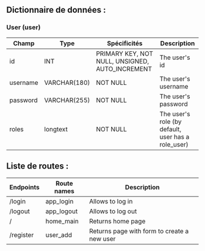 ## Dictionnaire de données :

### User (user)
| Champ | Type | Spécificités | Description |
|-----------|-----------|-----------|-----------|
| id | INT | PRIMARY KEY, NOT NULL, UNSIGNED, AUTO_INCREMENT | The user's id |
| username | VARCHAR(180) | NOT NULL | The user's username |
| password | VARCHAR(255) | NOT NULL | The user's password |
| roles | longtext | NOT NULL | The user's role (by default, user has a role_user) |

## Liste de routes :

| Endpoints | Route names | Description |
|-----------|-----------|-----------|
| /login | app_login | Allows to log in | 
| /logout | app_logout | Allows to log out | 
| / | home_main | Returns home page | 
| /register | user_add | Returns page with form to create a new user | 
